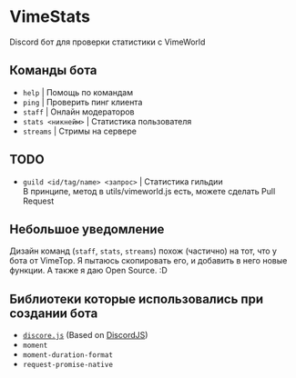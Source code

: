 # VimeStats
Discord бот для проверки статистики с VimeWorld

## Команды бота
- `help` | Помощь по командам
- `ping` | Проверить пинг клиента
- `staff` | Онлайн модераторов
- `stats <никнейм>` | Статистика пользователя
- `streams` | Стримы на сервере

## TODO
- `guild <id/tag/name> <запрос>` | Статистика гильдии
<br>В принципе, метод в utils/vimeworld.js есть, можете сделать Pull Request

## Небольшое уведомление
Дизайн команд (`staff`, `stats`, `streams`) похож (частично) на тот, что у бота от VimeTop. Я пытаюсь скопировать его, и добавить в него новые функции. А также я даю Open Source. :D

## Библиотеки которые использовались при создании бота
- [`discore.js`](https://github.com/zargovv/discore.js) (Based on [DiscordJS](https://github.com/discordjs/discord.js))
- `moment`
- `moment-duration-format`
- `request-promise-native`
